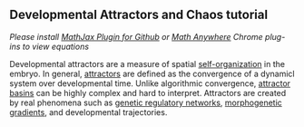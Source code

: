 ## Developmental Attractors and Chaos tutorial  

_Please install [MathJax Plugin for Github](https://chrome.google.com/webstore/detail/mathjax-plugin-for-github/ioemnmodlmafdkllaclgeombjnmnbima/related) or [Math Anywhere](https://chrome.google.com/webstore/detail/math-anywhere/gebhifiddmaaeecbaiemfpejghjdjmhc) Chrome plug-ins to view equations_  

Developmental attractors are a measure of spatial [self-organization](https://en.wikipedia.org/wiki/Self-organization) in the embryo. In general, [attractors](http://www.scholarpedia.org/article/Attractor) are defined as the convergence of a dynamicl system over developmental time. Unlike algorithmic convergence, [attractor basins](http://www.scholarpedia.org/article/Basin_of_attraction) can be highly complex and hard to interpret. Attractors are created by real phenomena such as [genetic regulatory networks](https://en.wikipedia.org/wiki/Gene_regulatory_network), [morphogenetic gradients](https://www.ncbi.nlm.nih.gov/pmc/articles/PMC2773637/), and developmental trajectories.  



